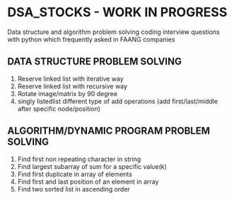# DSA_STOCKS - WORK IN PROGRESS
Data structure and algorithm problem solving coding interview questions with python which frequently asked in FAANG companies

## DATA STRUCTURE PROBLEM SOLVING
 1. Reserve linked list with iterative way
 2. Reserve linked list with recursive way
 3. Rotate image/matrix by 90 degree
 4. singly listedlist different type of add operations (add first/last/middle after specific node/position) 

## ALGORITHM/DYNAMIC PROGRAM PROBLEM SOLVING
  1. Find first non repeating character in string
  2. Find largest subarray of sum for a specific value(k)
  3. Find first duplicate in array of elements
  4. Find first and last position of an element in array
  5. Find two sorted list in ascending order

